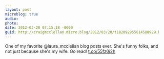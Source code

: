 ```yaml
---
layout: post
microblog: true
audio: 
photo: 
date: 2012-03-20 07:15:18 -0600
guid: http://craigmcclellan.micro.blog/2012/03/20/t182092955614588929.html
---
```

One of my favorite @laura_mcclellan blog posts ever. She's funny folks, and not just because she's my wife. Go read! 
[t.co/55fz0i2h](http://t.co/55fz0i2h)
